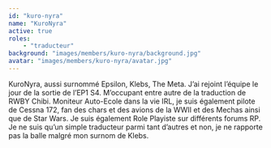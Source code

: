 ```yaml
---
id: "kuro-nyra"
name: "KuroNyra"
active: true
roles:
    - "traducteur"
background: "images/members/kuro-nyra/background.jpg"
avatar: "images/members/kuro-nyra/avatar.jpg"
---
```

KuroNyra, aussi surnommé Epsilon, Klebs, The Meta. J’ai rejoint l’équipe le jour de la sortie de l’EP1 S4. M’occupant entre autre de la traduction de RWBY Chibi. Moniteur Auto-Ecole dans la vie IRL, je suis également pilote de Cessna 172, fan des chars et des avions de la WWII et des Mechas ainsi que de Star Wars. Je suis également Role Playiste sur différents forums RP.
Je ne suis qu’un simple traducteur parmi tant d’autres et non, je ne rapporte pas la balle malgré mon surnom de Klebs.
